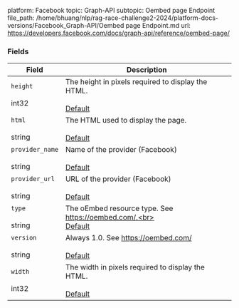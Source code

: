 platform: Facebook
topic: Graph-API
subtopic: Oembed page Endpoint
file_path: /home/bhuang/nlp/rag-race-challenge2-2024/platform-docs-versions/Facebook_Graph-API/Oembed page Endpoint.md
url: https://developers.facebook.com/docs/graph-api/reference/oembed-page/


### Fields

| Field | Description |
| --- | --- |
| `height`<br><br>int32 | The height in pixels required to display the HTML.<br><br>[Default](https://developers.facebook.com/docs/graph-api/using-graph-api/#fields) |
| `html`<br><br>string | The HTML used to display the page.<br><br>[Default](https://developers.facebook.com/docs/graph-api/using-graph-api/#fields) |
| `provider_name`<br><br>string | Name of the provider (Facebook)<br><br>[Default](https://developers.facebook.com/docs/graph-api/using-graph-api/#fields) |
| `provider_url`<br><br>string | URL of the provider (Facebook)<br><br>[Default](https://developers.facebook.com/docs/graph-api/using-graph-api/#fields) |
| `type`<br><br>string | The oEmbed resource type. See https://oembed.com/.<br><br>[Default](https://developers.facebook.com/docs/graph-api/using-graph-api/#fields) |
| `version`<br><br>string | Always 1.0. See https://oembed.com/<br><br>[Default](https://developers.facebook.com/docs/graph-api/using-graph-api/#fields) |
| `width`<br><br>int32 | The width in pixels required to display the HTML.<br><br>[Default](https://developers.facebook.com/docs/graph-api/using-graph-api/#fields) |